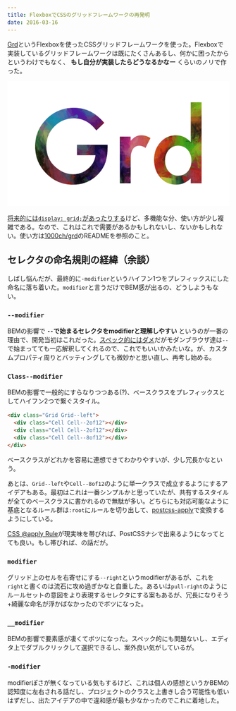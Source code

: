 ```yaml
---
title: FlexboxでCSSのグリッドフレームワークの再発明
date: 2016-03-16
---
```


[Grd](http://1000ch.github.io/grd/)というFlexboxを使ったCSSグリッドフレームワークを使った。Flexboxで実装しているグリッドフレームワークは既にたくさんあるし、何かに困ったからというわけでもなく、 **もし自分が実装したらどうなるかなー** くらいのノリで作った。

![Grd](./logo.png)

[将来的には`display: grid;`があったりする](/posts/2016/display-grid/)けど、多機能な分、使い方が少し複雑である。なので、これはこれで需要があるかもしれないし、ないかもしれない。使い方は[1000ch/grd](https://github.com/1000ch/grd)のREADMEを参照のこと。

## セレクタの命名規則の経緯（余談）

しばし悩んだが、最終的に`-modifier`というハイフン1つをプレフィックスにした命名に落ち着いた。`modifier`と言うだけでBEM感が出るの、どうしようもない。

### `--modifier`

BEMの影響で **`--`で始まるセレクタをmodifierと理解しやすい** というのが一番の理由で、開発当初はこれだった。[スペック的にはダメ](https://www.w3.org/TR/CSS21/syndata.html#characters)だがモダンブラウザ達は`--`で始まってても一応解釈してくれるので、これでもいいかみたいな。が、カスタムプロパティ周りとバッティングしても微妙かと思い直し、再考し始める。

### `Class--modifier`

BEMの影響で一般的にすらなりつつある(?)、ベースクラスをプレフィックスとしてハイフン2つで繋ぐスタイル。

```html
<div class="Grid Grid--left">
  <div class="Cell Cell--2of12"></div>
  <div class="Cell Cell--2of12"></div>
  <div class="Cell Cell--8of12"></div>
</div>
```

ベースクラスがどれかを容易に連想できてわかりやすいが、少し冗長かなという。

あとは、`Grid--left`や`Cell--8of12`のように単一クラスで成立するようにするアイデアもある。最初はこれは一番シンプルかと思っていたが、共有するスタイルが全てのベースクラスに書かれるので無駄が多い。どちらにも対応可能なように基底となるルール群は`:root`にルールを切り出して、[postcss-apply](https://github.com/pascalduez/postcss-apply)で変換するようにしている。

[CSS @apply Rule](http://tabatkins.github.io/specs/css-apply-rule/)が現実味を帯びれば、PostCSSナシで出来るようになってとても良い。もし帯びれば、の話だが。

### `modifier`

グリッド上のセルを右寄せにする`--right`というmodifierがあるが、これを`right`と書くのは流石に攻め過ぎかなと自重した。あるいは`pull-right`のようにルールセットの意図をより表現するセレクタにする案もあるが、冗長になりそう+綺麗な命名が浮かばなかったのでボツになった。

### `__modifier`

BEMの影響で要素感が凄くてボツになった。スペック的にも問題ないし、エディタ上でダブルクリックして選択できるし、案外良い気がしているが。

### `-modifier`

modifierぽさが無くなっている気もするけど、これは個人の感想というかBEMの認知度に左右される話だし、プロジェクトのクラスと上書きし合う可能性も低いはずだし、出たアイデアの中で違和感が最も少なかったのでこれに着地した。
